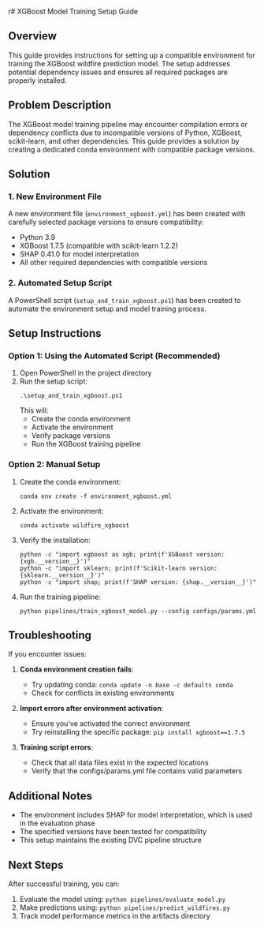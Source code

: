 r# XGBoost Model Training Setup Guide

## Overview

This guide provides instructions for setting up a compatible environment for training the XGBoost wildfire prediction model. The setup addresses potential dependency issues and ensures all required packages are properly installed.

## Problem Description

The XGBoost model training pipeline may encounter compilation errors or dependency conflicts due to incompatible versions of Python, XGBoost, scikit-learn, and other dependencies. This guide provides a solution by creating a dedicated conda environment with compatible package versions.

## Solution

### 1. New Environment File

A new environment file (`environment_xgboost.yml`) has been created with carefully selected package versions to ensure compatibility:

- Python 3.9
- XGBoost 1.7.5 (compatible with scikit-learn 1.2.2)
- SHAP 0.41.0 for model interpretation
- All other required dependencies with compatible versions

### 2. Automated Setup Script

A PowerShell script (`setup_and_train_xgboost.ps1`) has been created to automate the environment setup and model training process.

## Setup Instructions

### Option 1: Using the Automated Script (Recommended)

1. Open PowerShell in the project directory
2. Run the setup script:
   ```
   .\setup_and_train_xgboost.ps1
   ```
   This will:
   - Create the conda environment
   - Activate the environment
   - Verify package versions
   - Run the XGBoost training pipeline

### Option 2: Manual Setup

1. Create the conda environment:

   ```
   conda env create -f environment_xgboost.yml
   ```

2. Activate the environment:

   ```
   conda activate wildfire_xgboost
   ```

3. Verify the installation:

   ```
   python -c "import xgboost as xgb; print(f'XGBoost version: {xgb.__version__}')"
   python -c "import sklearn; print(f'Scikit-learn version: {sklearn.__version__}')"
   python -c "import shap; print(f'SHAP version: {shap.__version__}')"
   ```

4. Run the training pipeline:
   ```
   python pipelines/train_xgboost_model.py --config configs/params.yml
   ```

## Troubleshooting

If you encounter issues:

1. **Conda environment creation fails**:

   - Try updating conda: `conda update -n base -c defaults conda`
   - Check for conflicts in existing environments

2. **Import errors after environment activation**:

   - Ensure you've activated the correct environment
   - Try reinstalling the specific package: `pip install xgboost==1.7.5`

3. **Training script errors**:
   - Check that all data files exist in the expected locations
   - Verify that the configs/params.yml file contains valid parameters

## Additional Notes

- The environment includes SHAP for model interpretation, which is used in the evaluation phase
- The specified versions have been tested for compatibility
- This setup maintains the existing DVC pipeline structure

## Next Steps

After successful training, you can:

1. Evaluate the model using: `python pipelines/evaluate_model.py`
2. Make predictions using: `python pipelines/predict_wildfires.py`
3. Track model performance metrics in the artifacts directory